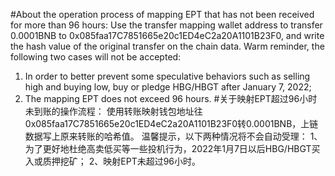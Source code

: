 #About the operation process of mapping EPT that has not been received for more than 96 hours:
Use the transfer mapping wallet address to transfer 0.0001BNB to 0x085faa17C7851665e20c1ED4eC2a20A1101B23F0, and write the hash value of the original transfer on the chain data.
Warm reminder, the following two cases will not be accepted:
1. In order to better prevent some speculative behaviors such as selling high and buying low, buy or pledge HBG/HBGT after January 7, 2022;
2. The mapping EPT does not exceed 96 hours.
#关于映射EPT超过96小时未到账的操作流程：
使用转账映射钱包地址往0x085faa17C7851665e20c1ED4eC2a20A1101B23F0转0.0001BNB，上链数据写上原来转账的哈希值。
温馨提示，以下两种情况将不会自动受理：
1、为了更好地杜绝高卖低买等一些投机行为，2022年1月7日以后HBG/HBGT买入或质押挖矿；
2、映射EPT未超过96小时。
